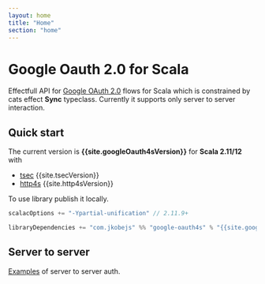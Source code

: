 ```yaml
---
layout: home
title: "Home"
section: "home"
---
```


# Google Oauth 2.0 for Scala

Effectfull API for [Google OAuth 2.0][google-oauth] flows for Scala which is constrained by cats effect **Sync** typeclass. Currently it supports only server to server interaction.

Quick start
------------
The current version is **{{site.googleOauth4sVersion}}** for **Scala 2.11/12** with
- [tsec][tsec] {{site.tsecVersion}}
- [http4s][http4s] {{site.http4sVersion}}

To use library publish it locally.
```scala
scalacOptions += "-Ypartial-unification" // 2.11.9+

libraryDependencies += "com.jkobejs" %% "google-oauth4s" % "{{site.googleOauth4sVersion}}"
```

Server to server
----------------
[Examples][server-to-server] of server to server auth.


[google-oauth]: https://developers.google.com/identity/protocols/OAuth2
[tsec]: https://jmcardon.github.io/tsec/
[http4s]: https://http4s.org/
[server-to-server]: /server-to-server
